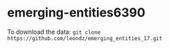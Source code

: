 # emerging-entities6390


To download the data: `git clone https://github.com/leondz/emerging_entities_17.git`

